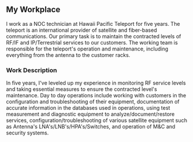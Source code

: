 

## My Workplace
I work as a NOC technician at Hawaii Pacific Teleport for five years. The teleport is an international provider of satellite and fiber-based communications. Our primary task is to maintain the contracted levels of RF/IF and IP/Terrestrial services to our customers. The working team is responsible for the teleport's operation and maintenance, including everything from the antenna to the customer racks.


### Work Description
In five years, I've leveled up my experience in monitoring RF service levels and taking essential measures to ensure the contracted level's maintenance. Day to day operations include working with customers in the configuration and troubleshooting of their equipment, documentation of accurate information in the databases used in operations, using test measurement and diagnostic equipment to analyze/document/restore services, configuration/troubleshooting of various satellite equipment such as Antenna's LNA's/LNB's/HPA's/Switches, and operation of M&C and security systems.  

